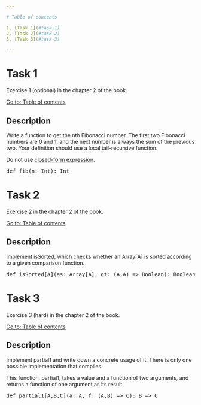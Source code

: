 ```yaml
---

# Table of contents

1. [Task 1](#task-1)
2. [Task 2](#task-2)
3. [Task 3](#task-3)

---
```


# Task 1

Exercise 1 (optional) in the chapter 2 of the book.

[Go to: Table of contents](#table-of-contents)

## Description

Write a function to get the nth Fibonacci number. The first two Fibonacci numbers are 0 and 1, and the next number is always the sum of the previous two. Your definition should use a local tail-recursive function.

Do not use [closed-form expression](http://en.wikipedia.org/wiki/Fibonacci_number#Closed-form_expression).

<pre>
def fib(n: Int): Int
</pre>

# Task 2

Exercise 2 in the chapter 2 of the book.

[Go to: Table of contents](#table-of-contents)

## Description

Implement isSorted, which checks whether an Array[A] is sorted according to a given comparison function.

<pre>
def isSorted[A](as: Array[A], gt: (A,A) => Boolean): Boolean
</pre>

# Task 3

Exercise 3 (hard) in the chapter 2 of the book.

[Go to: Table of contents](#table-of-contents)

## Description

Implement partial1 and write down a concrete usage of it. There is only one possible implementation that compiles. 

This function, partial1, takes a value and a function of two arguments, and returns a function of one argument as its result. 

<pre>
def partial1[A,B,C](a: A, f: (A,B) => C): B => C
</pre>
